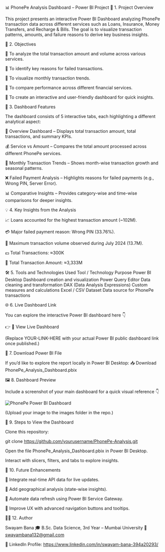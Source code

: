 📊 PhonePe Analysis Dashboard – Power BI Project
🧠 1. Project Overview

This project presents an interactive Power BI Dashboard analyzing PhonePe transaction data across different services such as Loans, Insurance, Money Transfers, and Recharge & Bills.
The goal is to visualize transaction patterns, amounts, and failure reasons to derive key business insights.

🎯 2. Objectives

🔹 To analyze the total transaction amount and volume across various services.

🔹 To identify key reasons for failed transactions.

🔹 To visualize monthly transaction trends.

🔹 To compare performance across different financial services.

🔹 To create an interactive and user-friendly dashboard for quick insights.

🧩 3. Dashboard Features

The dashboard consists of 5 interactive tabs, each highlighting a different analytical aspect:

📍 Overview Dashboard – Displays total transaction amount, total transactions, and summary KPIs.

💰 Service vs Amount – Compares the total amount processed across different PhonePe services.

📅 Monthly Transaction Trends – Shows month-wise transaction growth and seasonal patterns.

❌ Failed Payment Analysis – Highlights reasons for failed payments (e.g., Wrong PIN, Server Error).

📊 Comparative Insights – Provides category-wise and time-wise comparisons for deeper insights.

💡 4. Key Insights from the Analysis

📈 Loans accounted for the highest transaction amount (~102M).

💳 Major failed payment reason: Wrong PIN (33.76%).

📆 Maximum transaction volume observed during July 2024 (13.7M).

💵 Total Transactions: ≈300K

🏦 Total Transaction Amount: ≈3,333M

🛠️ 5. Tools and Technologies Used
Tool / Technology	Purpose
Power BI Desktop	Dashboard creation and visualization
Power Query Editor	Data cleaning and transformation
DAX (Data Analysis Expressions)	Custom measures and calculations
Excel / CSV Dataset	Data source for PhonePe transactions



🌐 6. Live Dashboard Link

You can explore the interactive Power BI dashboard here 👇

👉 🔗 View Live Dashboard

(Replace YOUR-LINK-HERE with your actual Power BI public dashboard link once published.)

💾 7. Download Power BI File

If you’d like to explore the report locally in Power BI Desktop:
📥 Download PhonePe_Analysis_Dashboard.pbix

🖼️ 8. Dashboard Preview

Include a screenshot of your main dashboard for a quick visual reference 👇

![PhonePe Power BI Dashboard](images/dashboard-preview.png)


(Upload your image to the images folder in the repo.)

🚀 9. Steps to View the Dashboard

Clone this repository:

git clone https://github.com/yourusername/PhonePe-Analysis.git


Open the file PhonePe_Analysis_Dashboard.pbix in Power BI Desktop.

Interact with slicers, filters, and tabs to explore insights.

🔮 10. Future Enhancements

🔹 Integrate real-time API data for live updates.

🔹 Add geographical analysis (state-wise insights).

🔹 Automate data refresh using Power BI Service Gateway.

🔹 Improve UX with advanced navigation buttons and tooltips.

👨‍💻 12. Author

Swayam Bana
🎓 B.Sc. Data Science, 3rd Year – Mumbai University
📧 swayambana132@gmail.com

🔗 LinkedIn Profile: https://www.linkedin.com/in/swayam-bana-394a20293/
